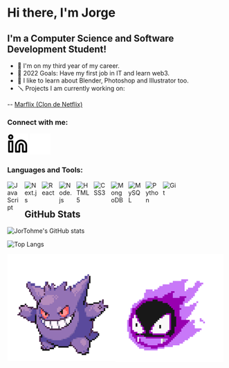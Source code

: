 # Hi there, I'm Jorge 

## I'm a Computer Science and Software Development Student!

- 🌱 I'm on my third year of my career.
- 🥅 2022 Goals: Have my first job in IT and learn web3.
- 🦜 I like to learn about Blender, Photoshop and Illustrator too.
- 🪛 Projects I am currently working on:

-- [Marflix (Clon de Netflix)](https://github.com/JorTohme/Netflix-Clone-NetxJs)

### Connect with me:
[![LinkedIn](./img/linkedin-light.svg)](https://www.linkedin.com/in/jorgetohme/#gh-light-mode-only)
[![LinkedIn](./img/linkedin-dark.svg)](https://www.linkedin.com/in/jorgetohme/#gh-dark-mode-only)

### Languages and Tools:

<img align="left" alt="JavaScript" width="30px" src="https://cdn.jsdelivr.net/gh/devicons/devicon/icons/javascript/javascript-original.svg" style="padding-right:10px" />
<img align="left" alt="Next.js" width="30px" src="https://cdn.jsdelivr.net/gh/devicons/devicon/icons/nextjs/nextjs-original.svg"  style="padding-right:10px;" />
<img align="left" alt="React" width="30px" src="https://cdn.jsdelivr.net/gh/devicons/devicon/icons/react/react-original.svg" style="padding-right:10px;" />
<img align="left" alt="Node.js" width="30px" src="https://cdn.jsdelivr.net/gh/devicons/devicon/icons/nodejs/nodejs-original.svg" style="padding-right:10px;" />
<img align="left" alt="HTML5" width="30px" src="https://cdn.jsdelivr.net/gh/devicons/devicon/icons/html5/html5-original.svg" style="padding-right:10px;" />
<img align="left" alt="CSS3" width="30px" src="https://cdn.jsdelivr.net/gh/devicons/devicon/icons/css3/css3-original.svg" style="padding-right:10px;" />
<img align="left" alt="MongoDB" width="30px" src="https://cdn.jsdelivr.net/gh/devicons/devicon/icons/mongodb/mongodb-original.svg" style="padding-right:10px;" />
<img align="left" alt="MySQL" width="30px" src="https://cdn.jsdelivr.net/gh/devicons/devicon/icons/mysql/mysql-original.svg" style="padding-right:10px;" />
<img align="left" alt="Python" width="30px" src="https://cdn.jsdelivr.net/gh/devicons/devicon/icons/python/python-original.svg" style="padding-right:10px;" />
<img align="left" alt="Git" width="30px" src="https://cdn.jsdelivr.net/gh/devicons/devicon/icons/git/git-original.svg" style="padding-right:10px;" />

<br />
<br />


## GitHub Stats

![JorTohme's GitHub stats](https://github-readme-stats.vercel.app/api?username=JorTohme&show_icons=true&theme=transparent&hide=issues&hide_border=true)

![Top Langs](https://github-readme-stats.vercel.app/api/top-langs/?username=JorTohme&layout=compact&hide_border=true&theme=transparent)



<img align="left" alt="Gengar gif" width="250px" src="./img/Gengar.gif" style="paddin-right: 270px;"/>
<img align="left" alt="Gastly gif" width="250px" src="./img/Gastly.gif" />
